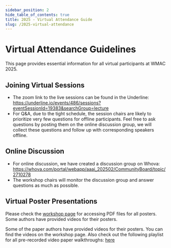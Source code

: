 ```yaml
---
sidebar_position: 2
hide_table_of_contents: true
title: 2025 - Virtual Attendance Guide
slug: /2025-virtual-attendance
---
```


# Virtual Attendance Guidelines

This page provides essential information for all virtual participants at WMAC 2025.

## Joining Virtual Sessions

- The zoom link to the live sessions can be found in the Underline: https://underline.io/events/486/sessions?eventSessionId=19383&searchGroup=lecture
- For Q&A, due to the tight schedule, the session chairs are likely to prioritize very few questions for offline participants. Feel free to ask questions by posting them on the online discussion group, we will collect these questions and follow up with corresponding speakers offline.

## Online Discussion
- For online discussion, we have created a discussion group on Whova: https://whova.com/portal/webapp/aaai_202502/CommunityBoard/topic/2710278
- The workshop chairs will monitor the discussion group and answer questions as much as possible.

## Virtual Poster Presentations

Please check the [workshop page](/workshop) for accessing PDF files for all posters. Some authors have provided videos for their posters.

Some of the paper authors have provided videos for their posters. You can find the videos on the workshop page. Also check out the following playlist for all pre-recorded video paper walkthroughs: [here](https://www.youtube.com/playlist?list=PLS-ey4EXniWlhJmZrugRZ_ubNvznmtGWA)